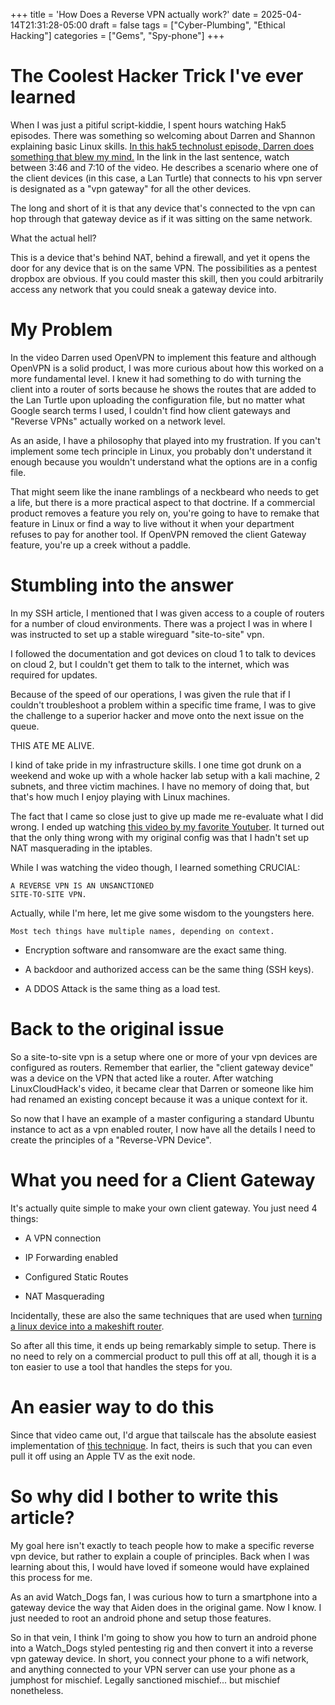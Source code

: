 +++
title = 'How Does a Reverse VPN actually work?'
date = 2025-04-14T21:31:28-05:00
draft = false
tags = ["Cyber-Plumbing", "Ethical Hacking"]
categories = ["Gems", "Spy-phone"]
+++

# The Coolest Hacker Trick I've ever learned

When I was just a pitiful script-kiddie, I spent hours watching Hak5 episodes. There was something so welcoming about Darren and Shannon explaining basic Linux skills. [In this hak5 technolust episode, Darren does something that blew my mind.](https://youtu.be/b7qr0laM8kA?si=IRa2nHB6X4nKomPt&t=226) In the link in the last sentence, watch between 3:46 and 7:10 of the video. He describes a scenario where one of the client devices (in this case, a Lan Turtle) that connects to his vpn server is designated as a "vpn gateway" for all the other devices. 

The long and short of it is that any device that's connected to the vpn can hop through that gateway device as if it was sitting on the same network.

What the actual hell?

This is a device that's behind NAT, behind a firewall, and yet it opens the door for any device that is on the same VPN. The possibilities as a pentest dropbox are obvious. If you could master this skill, then you could arbitrarily access any network that you could sneak a gateway device into.

# My Problem

In the video Darren used OpenVPN to implement this feature and although OpenVPN is a solid product, I was more curious about how this worked on a more fundamental level. I knew it had something to do with turning the client into a router of sorts because he shows the routes that are added to the Lan Turtle upon uploading the configuration file, but no matter what Google search terms I used, I couldn't find how client gateways and "Reverse VPNs" actually worked on a network level.

As an aside, I have a philosophy that played into my frustration. If you can't implement some tech principle in Linux, you probably don't understand it enough because you wouldn't understand what the options are in a config file.

That might seem like the inane ramblings of a neckbeard who needs to get a life, but there is a more practical aspect to that doctrine. If a commercial product removes a feature you rely on, you're going to have to remake that feature in Linux or find a way to live without it when your department refuses to pay for another tool. If OpenVPN removed the client Gateway feature, you're up a creek without a paddle.

# Stumbling into the answer

In my SSH article, I mentioned that I was given access to a couple of routers for a number of cloud environments. There was a project I was in where I was instructed to set up a stable wireguard "site-to-site" vpn. 

I followed the documentation and got devices on cloud 1 to talk to devices on cloud 2, but I couldn't get them to talk to the internet, which was required for updates. 

Because of the speed of our operations, I was given the rule that if I couldn't troubleshoot a problem within a specific time frame, I was to give the challenge to a superior hacker and move onto the next issue on the queue.

THIS ATE ME ALIVE.

I kind of take pride in my infrastructure skills. I one time got drunk on a weekend and woke up with a whole hacker lab setup with a kali machine, 2 subnets, and three victim machines. I have no memory of doing that, but that's how much I enjoy playing with Linux machines. 

The fact that I came so close just to give up made me re-evaluate what I did wrong. I ended up watching [this video by my favorite Youtuber](https://www.youtube.com/watch?v=BZvDSFwOjh4). It turned out that the only thing wrong with my original config was that I hadn't set up NAT masquerading in the iptables.

While I was watching the video though, I learned something CRUCIAL:

```
A REVERSE VPN IS AN UNSANCTIONED 
SITE-TO-SITE VPN. 
```

Actually, while I'm here, let me give some wisdom to the youngsters here.

```
Most tech things have multiple names, depending on context.
```

* Encryption software and ransomware are the exact same thing.

* A backdoor and authorized access can be the same thing (SSH keys).

* A DDOS Attack is the same thing as a load test.

# Back to the original issue

So a site-to-site vpn is a setup where one or more of your vpn devices are configured as routers. Remember that earlier, the "client gateway device" was a device on the VPN that acted like a router. After watching LinuxCloudHack's video, it became clear that Darren or someone like him had renamed an existing concept because it was a unique context for it.

So now that I have an example of a master configuring a standard Ubuntu instance to act as a vpn enabled router, I now have all the details I need to create the principles of a "Reverse-VPN Device".

# What you need for a Client Gateway

It's actually quite simple to make your own client gateway. You just need 4 things:

* A VPN connection

* IP Forwarding enabled

* Configured Static Routes

* NAT Masquerading

Incidentally, these are also the same techniques that are used when [turning a linux device into a makeshift router](https://www.baeldung.com/linux/server-router-configure).

So after all this time, it ends up being remarkably simple to setup. There is no need to rely on a commercial product to pull this off at all, though it is a ton easier to use a tool that handles the steps for you.

# An easier way to do this

Since that video came out, I'd argue that tailscale has the absolute easiest implementation of [this technique](https://tailscale.com/kb/1103/exit-nodes?tab=linux). In fact, theirs is such that you can even pull it off using an Apple TV as the exit node. 

# So why did I bother to write this article?

My goal here isn't exactly to teach people how to make a specific reverse vpn device, but rather to explain a couple of principles. Back when I was learning about this, I would have loved if someone would have explained this process for me. 

As an avid Watch_Dogs fan, I was curious how to turn a smartphone into a gateway device the way that Aiden does in the original game. Now I know. I just needed to root an android phone and setup those features.

So in that vein, I think I'm going to show you how to turn an android phone into a Watch_Dogs styled pentesting rig and then convert it into a reverse vpn gateway device. In short, you connect your phone to a wifi network, and anything connected to your VPN server can use your phone as a jumphost for mischief. Legally sanctioned mischief... but mischief nonetheless.
